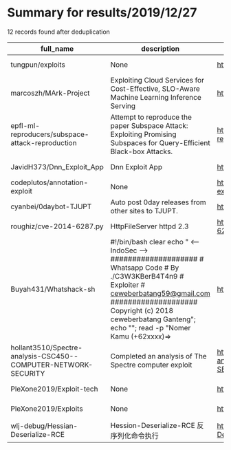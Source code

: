 
# Summary for results/2019/12/27
    
12 records found after deduplication

| full_name | description | html_url | matched_list | matched_count | pushed_at | size | stargazers_count | language | forks_count |
|----------------------------------------------------------------|-----------------------------------------------------------------------------------------------------------------------------------------------------------------------------------------------------------------------------------------------------------------|-----------------------------------------------------------------------------------|----------------|-----------------|---------------------------|--------|--------------------|------------------|---------------|
| tungpun/exploits | None | https://github.com/tungpun/exploits | ['exploit'] | 1 | 2019-12-27 07:14:41+00:00 | 8 | 2 | Python | 0 |
| marcoszh/MArk-Project | Exploiting Cloud Services for Cost-Effective, SLO-Aware Machine Learning Inference Serving | https://github.com/marcoszh/MArk-Project | ['exploit'] | 1 | 2019-12-27 03:11:59+00:00 | 115677 | 18 | Python | 8 |
| epfl-ml-reproducers/subspace-attack-reproduction | Attempt to reproduce the paper Subspace Attack: Exploiting Promising Subspaces for Query-Efficient Black-box Attacks. | https://github.com/epfl-ml-reproducers/subspace-attack-reproduction | ['exploit'] | 1 | 2019-12-27 14:23:35+00:00 | 26690 | 6 | Jupyter Notebook | 1 |
| JavidH373/Dnn_Exploit_App | Dnn Exploit App | https://github.com/JavidH373/Dnn_Exploit_App | ['exploit'] | 1 | 2019-12-27 11:07:45+00:00 | 560 | 0 | | 0 |
| codeplutos/annotation-exploit | None | https://github.com/codeplutos/annotation-exploit | ['exploit'] | 1 | 2019-12-27 02:10:38+00:00 | 0 | 0 | | 0 |
| cyanbei/0daybot-TJUPT | Auto post 0day releases from other sites to TJUPT. | https://github.com/cyanbei/0daybot-TJUPT | ['0day'] | 1 | 2019-12-27 07:49:24+00:00 | 14 | 1 | nan | 0 |
| roughiz/cve-2014-6287.py | HttpFileServer httpd 2.3 | https://github.com/roughiz/cve-2014-6287.py | ['cve-2'] | 1 | 2019-12-27 13:05:09+00:00 | 1 | 1 | Python | 0 |
| Buyah431/Whatshack-sh | #!/bin/bash clear echo " <-- IndoSec --> #################### # Whatsapp Code # By ./C3W3KBerB4T4n9 # Exploiter # ceweberbatang59@gmail.com #################### Copyright (c) 2018 ceweberbatang Ganteng"; echo ""; read -p "Nomer Kamu (+62xxxx)=> | https://github.com/Buyah431/Whatshack-sh | ['exploit'] | 1 | 2019-12-27 15:21:54+00:00 | 0 | 0 | | 0 |
| hollant3510/Spectre-analysis-CSC450--COMPUTER-NETWORK-SECURITY | Completed an analysis of The Spectre computer exploit | https://github.com/hollant3510/Spectre-analysis-CSC450--COMPUTER-NETWORK-SECURITY | ['exploit'] | 1 | 2019-12-27 15:43:03+00:00 | 688 | 0 | | 0 |
| PleXone2019/Exploit-tech | None | https://github.com/PleXone2019/Exploit-tech | ['exploit'] | 1 | 2019-12-27 19:06:58+00:00 | 669 | 0 | Python | 0 |
| PleXone2019/Exploits | None | https://github.com/PleXone2019/Exploits | ['exploit'] | 1 | 2019-12-27 19:09:14+00:00 | 32 | 0 | C++ | 0 |
| wlj-debug/Hessian-Deserialize-RCE | Hession-Deserialize-RCE 反序列化命令执行 | https://github.com/wlj-debug/Hessian-Deserialize-RCE | ['rce'] | 1 | 2019-12-27 08:38:26+00:00 | 47925 | 1 | nan | 0 |

